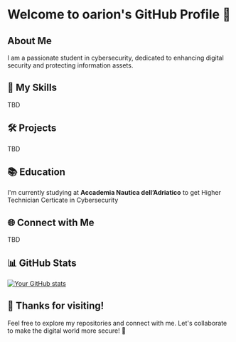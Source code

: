 # Welcome to oarion's GitHub Profile 👋

## About Me

I am a passionate student in cybersecurity, dedicated to enhancing digital security and protecting information assets. 

## 🚀 My Skills

TBD

## 🛠️ Projects

TBD

## 📚 Education
I'm currently studying at **Accademia Nautica dell’Adriatico** to get Higher Technician Certicate in Cybersecurity

## 🌐 Connect with Me

TBD

## 📊 GitHub Stats

[![Your GitHub stats](https://github-readme-stats.vercel.app/api?username=oarion&show_icons=true&theme=radical)](https://github.com/anuraghazra/github-readme-stats)

## 🙏 Thanks for visiting!

Feel free to explore my repositories and connect with me. Let's collaborate to make the digital world more secure! 🔐
